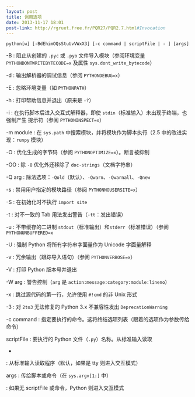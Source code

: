 ```yaml
---
layout: post
title: 调用选项
date: 2013-11-17 18:01
post-link: http://rgruet.free.fr/PQR27/PQR2.7.html#Invocation
---
```


    python[w] [-BdEhimOQsStuUvVWxX3] [-c command | scriptFile | - ] [args]

-B
: 阻止从创建的 `.pyc` 或 `.pyo` 文件导入模块（参阅环境变量
  `PYTHONDONTWRITEBYTECODE=x` 及属性 `sys.dont_write_bytecode`）

-d
: 输出解析器的调试信息（参阅 `PYTHONDEBUG=x`）

-E
: 忽略环境变量（如 `PYTHONPATH`）

-h
: 打印帮助信息并退出（原来是 `-?`）

-i
: 在执行脚本后进入交互式解释器，即使 `stdin`（标准输入）未出现于终端，也强制产生
  提示符（参阅 `PYTHONINSPECT=x`）

-m module
: 在 `sys.path` 中搜索模块，并将模块作为脚本执行（2.5 中的改进实现：`runpy`
  模块）

-O
: 优化生成的字节码（参阅 `PYTHONOPTIMIZE=x`）。断言被抑制

-OO
: 除 `-O` 优化外还移除了 `doc-strings`（文档字符串）

-Q arg
: 除法选项：`-Qold`（默认）、`-Qwarn`、`-Qwarnall`、`-Qnew`

-s
: 禁用用户指定的模块路径（参阅 `PYTHONNOUSERSITE=x`）

-S
: 在初始化时不执行 `import site`

-t
: 对不一致的 Tab 用法发出警告（`-tt`：发出错误）

-u
: 不带缓存的二进制 `stdout`（标准输出）和`stderr`（标准错误）（参阅
  `PYTHONUNBUFFERED=x`

-U
: 强制 Python 将所有字符串字面量作为 Unicode 字面量解释

-v
: 冗余输出（跟踪导入语句）（参阅 `PYTHONVERBOSE=x`）

-V
: 打印 Python 版本号并退出

-W arg
: 警告控制（`arg` 是 `action:message:category:module:lineno`）

-x
: 跳过源代码的第一行，允许使用 `#!cmd` 的非 Unix 形式

-3
: 对 `2to3` 无法修复的 Python 3.x 不兼容性发出 `DeprecationWarning`

-c command
: 指定要执行的命令。这将终结选项列表（跟着的选项作为参数传给命令）

scriptFile
: 要执行的 Python 文件（`.py`）名称。从标准输入读取

-
: 从标准输入读取程序（默认，如果是 tty 则进入交互模式）

args
: 传给脚本或命令（在 `sys.argv[1:]` 中）


: 如果无 scriptFile 或命令，Python 则进入交互模式
